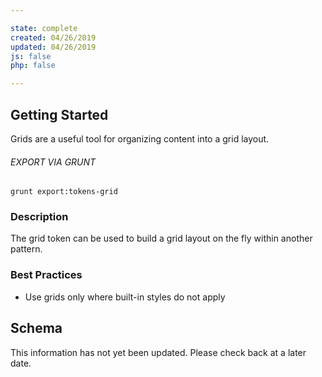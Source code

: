 ```yaml
---

state: complete
created: 04/26/2019
updated: 04/26/2019
js: false
php: false

---
```


## Getting Started

Grids are a useful tool for organizing content into a grid layout.

###### EXPORT VIA GRUNT

```
grunt export:tokens-grid
```


### Description

The grid token can be used to build a grid layout on the fly within another pattern.


### Best Practices

- Use grids only where built-in styles do not apply


## Schema

This information has not yet been updated. Please check back at a later date.
